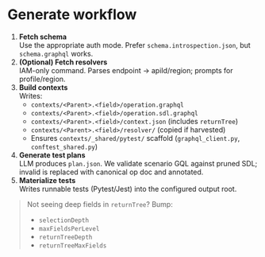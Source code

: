 # Generate workflow

1. **Fetch schema**  
   Use the appropriate auth mode. Prefer `schema.introspection.json`, but `schema.graphql` works.
2. **(Optional) Fetch resolvers**  
   IAM-only command. Parses endpoint → apiId/region; prompts for profile/region.
3. **Build contexts**  
   Writes:
   - `contexts/<Parent>.<field>/operation.graphql`
   - `contexts/<Parent>.<field>/operation.sdl.graphql`
   - `contexts/<Parent>.<field>/context.json` (includes `returnTree`)
   - `contexts/<Parent>.<field>/resolver/` (copied if harvested)
   - Ensures `contexts/_shared/pytest/` scaffold (`graphql_client.py`, `conftest_shared.py`)
4. **Generate test plans**  
   LLM produces `plan.json`. We validate scenario GQL against pruned SDL; invalid is replaced with canonical op doc and annotated.
5. **Materialize tests**  
   Writes runnable tests (Pytest/Jest) into the configured output root.

> Not seeing deep fields in `returnTree`? Bump:
> - `selectionDepth`
> - `maxFieldsPerLevel`
> - `returnTreeDepth`
> - `returnTreeMaxFields`
